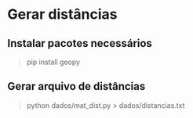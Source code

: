 
# Gerar distâncias

## Instalar pacotes necessários
> pip install geopy

## Gerar arquivo de distâncias
> python dados/mat_dist.py > dados/distancias.txt